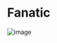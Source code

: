 # Fanatic
![image](https://github.com/Shavor/Fanatic/assets/121760509/66755a4c-2b10-420e-aa8b-95918d263a63)
